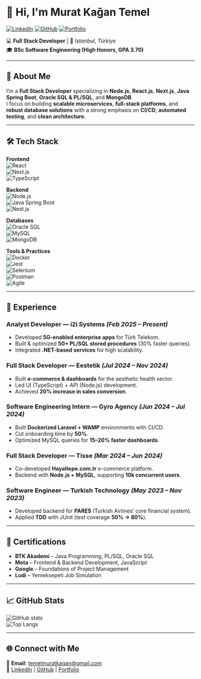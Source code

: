 # 👋 Hi, I'm Murat Kağan Temel

[![LinkedIn](https://img.shields.io/badge/LinkedIn-0077B5?style=for-the-badge&logo=linkedin&logoColor=white)](https://www.linkedin.com/in/muratkagan)
[![GitHub](https://img.shields.io/badge/GitHub-181717?style=for-the-badge&logo=github&logoColor=white)](https://github.com/hantheemp)
[![Portfolio](https://img.shields.io/badge/Portfolio-000000?style=for-the-badge&logo=vercel&logoColor=white)](https://www.ucbesbanada.com)

💻 **Full Stack Developer** | 📍 *Istanbul, Türkiye*  
🎓 **BSc Software Engineering (High Honors, GPA 3.70)**

---

## 🚀 About Me
I’m a **Full Stack Developer** specializing in **Node.js**, **React.js**, **Next.js**, **Java Spring Boot**, **Oracle SQL & PL/SQL**, and **MongoDB**.  
I focus on building **scalable microservices**, **full-stack platforms**, and **robust database solutions** with a strong emphasis on **CI/CD**, **automated testing**, and **clean architecture**.

---

## 🛠 Tech Stack

**Frontend**  
![React](https://img.shields.io/badge/React-20232A?logo=react&logoColor=61DAFB)  
![Next.js](https://img.shields.io/badge/Next.js-000000?logo=nextdotjs&logoColor=white)  
![TypeScript](https://img.shields.io/badge/TypeScript-3178C6?logo=typescript&logoColor=white)  

**Backend**  
![Node.js](https://img.shields.io/badge/Node.js-339933?logo=node.js&logoColor=white)  
![Java Spring Boot](https://img.shields.io/badge/Spring%20Boot-6DB33F?logo=springboot&logoColor=white)  
![Nest.js](https://img.shields.io/badge/Nest.js-E0234E?logo=nestjs&logoColor=white)  

**Databases**  
![Oracle SQL](https://img.shields.io/badge/Oracle-F80000?logo=oracle&logoColor=white)  
![MySQL](https://img.shields.io/badge/MySQL-4479A1?logo=mysql&logoColor=white)  
![MongoDB](https://img.shields.io/badge/MongoDB-4EA94B?logo=mongodb&logoColor=white)  

**Tools & Practices**  
![Docker](https://img.shields.io/badge/Docker-2496ED?logo=docker&logoColor=white)  
![Jest](https://img.shields.io/badge/Jest-C21325?logo=jest&logoColor=white)  
![Selenium](https://img.shields.io/badge/Selenium-43B02A?logo=selenium&logoColor=white)  
![Postman](https://img.shields.io/badge/Postman-FF6C37?logo=postman&logoColor=white)  
![Agile](https://img.shields.io/badge/Agile-0052CC?logo=jira&logoColor=white)  

---

## 💼 Experience

### **Analyst Developer — i2i Systems** *(Feb 2025 – Present)*
- Developed **5G-enabled enterprise apps** for Türk Telekom.
- Built & optimized **50+ PL/SQL stored procedures** (30% faster queries).
- Integrated **.NET-based services** for high scalability.

### **Full Stack Developer — Eestetik** *(Jul 2024 – Nov 2024)*
- Built **e-commerce & dashboards** for the aesthetic health sector.
- Led UI (TypeScript) + API (Node.js) development.
- Achieved **20% increase in sales conversion**.

### **Software Engineering Intern — Gyro Agency** *(Jun 2024 – Jul 2024)*
- Built **Dockerized Laravel + WAMP** environments with CI/CD.
- Cut onboarding time by **50%**.
- Optimized MySQL queries for **15–20% faster dashboards**.

### **Full Stack Developer — Tisse** *(Mar 2024 – Jun 2024)*
- Co-developed **Hayaltepe.com.tr** e-commerce platform.
- Backend with **Node.js + MySQL**, supporting **10k concurrent users**.

### **Software Engineer — Turkish Technology** *(May 2023 – Nov 2023)*
- Developed backend for **PARES** (Turkish Airlines’ core financial system).
- Applied **TDD** with JUnit (test coverage **50% → 80%**).

---

## 📜 Certifications
- **BTK Akademi** – Java Programming, PL/SQL, Oracle SQL  
- **Meta** – Frontend & Backend Development, JavaScript  
- **Google** – Foundations of Project Management  
- **Ludi** – Yemeksepeti Job Simulation  

---

## 📈 GitHub Stats
![GitHub stats](https://github-readme-stats.vercel.app/api?username=hantheemp&show_icons=true&theme=radical)  
![Top Langs](https://github-readme-stats.vercel.app/api/top-langs/?username=hantheemp&layout=compact&theme=radical)

---

## 🌐 Connect with Me
📩 **Email:** temelmuratkagan@gmail.com  
🔗 [LinkedIn](https://www.linkedin.com/in/muratkagan) | [GitHub](https://github.com/hantheemp) | [Portfolio](https://www.ucbesbanada.com)
